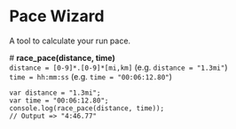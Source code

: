 # Pace Wizard

A tool to calculate your run pace.

\# **race_pace(distance, time)**  
`distance = [0-9]*.[0-9]*[mi,km]` (e.g. `distance = "1.3mi"`)  
`time = hh:mm:ss` (e.g. `time = "00:06:12.80"`)

    var distance = "1.3mi";
    var time = "00:06:12.80";
    console.log(race_pace(distance, time));
    // Output => "4:46.77"